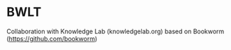 BWLT
====

Collaboration with Knowledge Lab (knowledgelab.org) based on Bookworm (https://github.com/bookworm)
